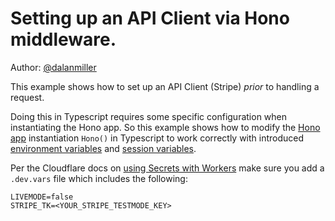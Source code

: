 # Setting up an API Client via Hono middleware.

Author: [@dalanmiller](https://github.com/dalanmiller)

This example shows how to set up an API Client (Stripe) _prior_ to handling a
request.

Doing this in Typescript requires some specific configuration when instantiating
the Hono app. So this example shows how to modify the
[Hono app](https://hono.dev/api/hono) instantiation `Hono()` in Typescript to
work correctly with introduced
[environment variables](https://hono.dev/api/context#env) and
[session variables](https://hono.dev/api/context#var).

Per the Cloudflare docs on
[using Secrets with Workers](https://developers.cloudflare.com/workers/configuration/secrets/)
make sure you add a `.dev.vars` file which includes the following:

```
LIVEMODE=false 
STRIPE_TK=<YOUR_STRIPE_TESTMODE_KEY>
```
